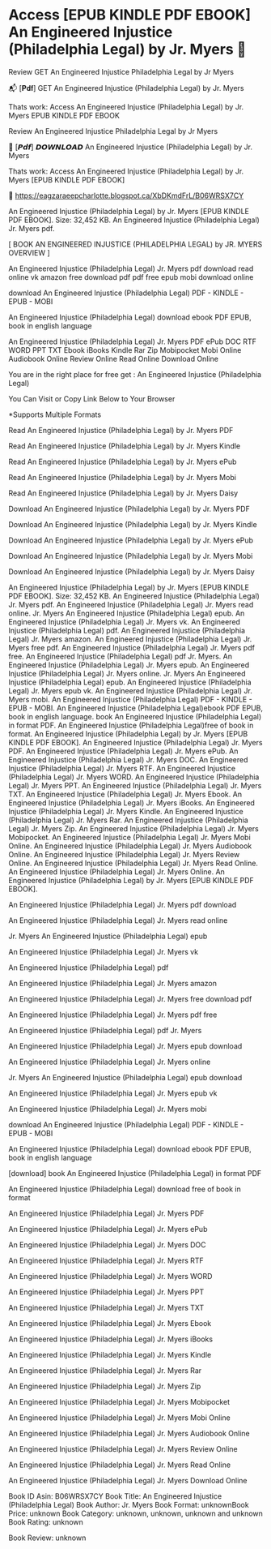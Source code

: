 # Access [EPUB KINDLE PDF EBOOK] An Engineered Injustice (Philadelphia Legal) by  Jr. Myers 📄
Review GET An Engineered Injustice Philadelphia Legal by Jr Myers

📬 [𝐏𝐝𝐟] GET An Engineered Injustice (Philadelphia Legal) by Jr. Myers

Thats work: Access An Engineered Injustice (Philadelphia Legal) by Jr. Myers EPUB KINDLE PDF EBOOK


Review An Engineered Injustice Philadelphia Legal by Jr Myers

📄 [𝙋𝙙𝙛] 𝘿𝙊𝙒𝙉𝙇𝙊𝘼𝘿 An Engineered Injustice (Philadelphia Legal) by Jr. Myers

Thats work: Access An Engineered Injustice (Philadelphia Legal) by Jr. Myers [EPUB KINDLE PDF EBOOK]



🌟 https://eagzaraeepcharlotte.blogspot.ca/XbDKmdFrL/B06WRSX7CY



An Engineered Injustice (Philadelphia Legal) by Jr. Myers [EPUB KINDLE PDF EBOOK]. Size: 32,452 KB. An Engineered Injustice (Philadelphia Legal) Jr. Myers pdf.

[ BOOK AN ENGINEERED INJUSTICE (PHILADELPHIA LEGAL) by JR. MYERS OVERVIEW ]

An Engineered Injustice (Philadelphia Legal) Jr. Myers pdf download read online vk amazon free download pdf pdf free epub mobi download online

download An Engineered Injustice (Philadelphia Legal) PDF - KINDLE - EPUB - MOBI

An Engineered Injustice (Philadelphia Legal) download ebook PDF EPUB, book in english language

An Engineered Injustice (Philadelphia Legal) Jr. Myers PDF ePub DOC RTF WORD PPT TXT Ebook iBooks Kindle Rar Zip Mobipocket Mobi Online Audiobook Online Review Online Read Online Download Online

You are in the right place for free get : An Engineered Injustice (Philadelphia Legal)

You Can Visit or Copy Link Below to Your Browser

*Supports Multiple Formats

Read An Engineered Injustice (Philadelphia Legal) by Jr. Myers PDF

Read An Engineered Injustice (Philadelphia Legal) by Jr. Myers Kindle

Read An Engineered Injustice (Philadelphia Legal) by Jr. Myers ePub

Read An Engineered Injustice (Philadelphia Legal) by Jr. Myers Mobi

Read An Engineered Injustice (Philadelphia Legal) by Jr. Myers Daisy

Download An Engineered Injustice (Philadelphia Legal) by Jr. Myers PDF

Download An Engineered Injustice (Philadelphia Legal) by Jr. Myers Kindle

Download An Engineered Injustice (Philadelphia Legal) by Jr. Myers ePub

Download An Engineered Injustice (Philadelphia Legal) by Jr. Myers Mobi

Download An Engineered Injustice (Philadelphia Legal) by Jr. Myers Daisy

An Engineered Injustice (Philadelphia Legal) by Jr. Myers [EPUB KINDLE PDF EBOOK]. Size: 32,452 KB. An Engineered Injustice (Philadelphia Legal) Jr. Myers pdf. An Engineered Injustice (Philadelphia Legal) Jr. Myers read online. Jr. Myers An Engineered Injustice (Philadelphia Legal) epub. An Engineered Injustice (Philadelphia Legal) Jr. Myers vk. An Engineered Injustice (Philadelphia Legal) pdf. An Engineered Injustice (Philadelphia Legal) Jr. Myers amazon. An Engineered Injustice (Philadelphia Legal) Jr. Myers free pdf. An Engineered Injustice (Philadelphia Legal) Jr. Myers pdf free. An Engineered Injustice (Philadelphia Legal) pdf Jr. Myers. An Engineered Injustice (Philadelphia Legal) Jr. Myers epub. An Engineered Injustice (Philadelphia Legal) Jr. Myers online. Jr. Myers An Engineered Injustice (Philadelphia Legal) epub. An Engineered Injustice (Philadelphia Legal) Jr. Myers epub vk. An Engineered Injustice (Philadelphia Legal) Jr. Myers mobi. An Engineered Injustice (Philadelphia Legal) PDF - KINDLE - EPUB - MOBI. An Engineered Injustice (Philadelphia Legal)ebook PDF EPUB, book in english language. book An Engineered Injustice (Philadelphia Legal) in format PDF. An Engineered Injustice (Philadelphia Legal)free of book in format. An Engineered Injustice (Philadelphia Legal) by Jr. Myers [EPUB KINDLE PDF EBOOK]. An Engineered Injustice (Philadelphia Legal) Jr. Myers PDF. An Engineered Injustice (Philadelphia Legal) Jr. Myers ePub. An Engineered Injustice (Philadelphia Legal) Jr. Myers DOC. An Engineered Injustice (Philadelphia Legal) Jr. Myers RTF. An Engineered Injustice (Philadelphia Legal) Jr. Myers WORD. An Engineered Injustice (Philadelphia Legal) Jr. Myers PPT. An Engineered Injustice (Philadelphia Legal) Jr. Myers TXT. An Engineered Injustice (Philadelphia Legal) Jr. Myers Ebook. An Engineered Injustice (Philadelphia Legal) Jr. Myers iBooks. An Engineered Injustice (Philadelphia Legal) Jr. Myers Kindle. An Engineered Injustice (Philadelphia Legal) Jr. Myers Rar. An Engineered Injustice (Philadelphia Legal) Jr. Myers Zip. An Engineered Injustice (Philadelphia Legal) Jr. Myers Mobipocket. An Engineered Injustice (Philadelphia Legal) Jr. Myers Mobi Online. An Engineered Injustice (Philadelphia Legal) Jr. Myers Audiobook Online. An Engineered Injustice (Philadelphia Legal) Jr. Myers Review Online. An Engineered Injustice (Philadelphia Legal) Jr. Myers Read Online. An Engineered Injustice (Philadelphia Legal) Jr. Myers Online. An Engineered Injustice (Philadelphia Legal) by Jr. Myers [EPUB KINDLE PDF EBOOK].

An Engineered Injustice (Philadelphia Legal) Jr. Myers pdf download

An Engineered Injustice (Philadelphia Legal) Jr. Myers read online

Jr. Myers An Engineered Injustice (Philadelphia Legal) epub

An Engineered Injustice (Philadelphia Legal) Jr. Myers vk

An Engineered Injustice (Philadelphia Legal) pdf

An Engineered Injustice (Philadelphia Legal) Jr. Myers amazon

An Engineered Injustice (Philadelphia Legal) Jr. Myers free download pdf

An Engineered Injustice (Philadelphia Legal) Jr. Myers pdf free

An Engineered Injustice (Philadelphia Legal) pdf Jr. Myers

An Engineered Injustice (Philadelphia Legal) Jr. Myers epub download

An Engineered Injustice (Philadelphia Legal) Jr. Myers online

Jr. Myers An Engineered Injustice (Philadelphia Legal) epub download

An Engineered Injustice (Philadelphia Legal) Jr. Myers epub vk

An Engineered Injustice (Philadelphia Legal) Jr. Myers mobi

download An Engineered Injustice (Philadelphia Legal) PDF - KINDLE - EPUB - MOBI

An Engineered Injustice (Philadelphia Legal) download ebook PDF EPUB, book in english language

[download] book An Engineered Injustice (Philadelphia Legal) in format PDF

An Engineered Injustice (Philadelphia Legal) download free of book in format

An Engineered Injustice (Philadelphia Legal) Jr. Myers PDF

An Engineered Injustice (Philadelphia Legal) Jr. Myers ePub

An Engineered Injustice (Philadelphia Legal) Jr. Myers DOC

An Engineered Injustice (Philadelphia Legal) Jr. Myers RTF

An Engineered Injustice (Philadelphia Legal) Jr. Myers WORD

An Engineered Injustice (Philadelphia Legal) Jr. Myers PPT

An Engineered Injustice (Philadelphia Legal) Jr. Myers TXT

An Engineered Injustice (Philadelphia Legal) Jr. Myers Ebook

An Engineered Injustice (Philadelphia Legal) Jr. Myers iBooks

An Engineered Injustice (Philadelphia Legal) Jr. Myers Kindle

An Engineered Injustice (Philadelphia Legal) Jr. Myers Rar

An Engineered Injustice (Philadelphia Legal) Jr. Myers Zip

An Engineered Injustice (Philadelphia Legal) Jr. Myers Mobipocket

An Engineered Injustice (Philadelphia Legal) Jr. Myers Mobi Online

An Engineered Injustice (Philadelphia Legal) Jr. Myers Audiobook Online

An Engineered Injustice (Philadelphia Legal) Jr. Myers Review Online

An Engineered Injustice (Philadelphia Legal) Jr. Myers Read Online

An Engineered Injustice (Philadelphia Legal) Jr. Myers Download Online

Book ID Asin: B06WRSX7CY
Book Title: An Engineered Injustice (Philadelphia Legal)
Book Author: Jr. Myers
Book Format: unknownBook Price: unknown
Book Category: unknown, unknown, unknown and unknown
Book Rating: unknown

Book Review: unknown
